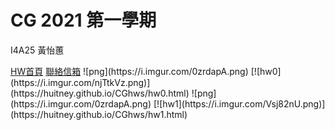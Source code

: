 # CG 2021 第一學期
<p>I4A25 黃怡蕙<br></p>
<a href="http://huitney.github.io/CGhws/index.html">HW首頁</a>
<a href="mailto:u10706125@ms.ttu.edu.tw">聯絡信箱</a>
![png](https://i.imgur.com/0zrdapA.png)
[![hw0](https://i.imgur.com/njTtkVz.png)](https://huitney.github.io/CGhws/hw0.html)
![png](https://i.imgur.com/0zrdapA.png)
[![hw1](https://i.imgur.com/Vsj82nU.png)](https://huitney.github.io/CGhws/hw1.html)